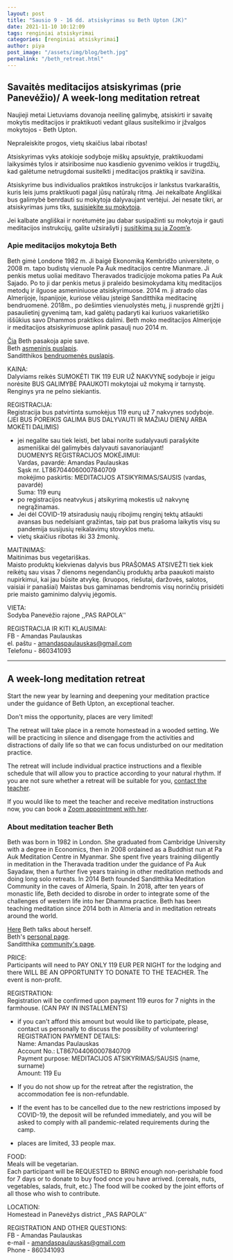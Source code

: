 ```yaml
---
layout: post
title: "Sausio 9 - 16 dd. atsiskyrimas su Beth Upton (JK)"
date: 2021-11-10 10:12:09
tags: renginiai atsiskyrimai
categories: [renginiai atsiskyrimai]
author: piya
post_image: "/assets/img/blog/beth.jpg"
permalink: "/beth_retreat.html"
---
```

## Savaitės meditacijos atsiskyrimas (prie Panevėžio)/ A week-long meditation retreat

Naujieji metai Lietuviams dovanoja neeilinę galimybę, atsiskirti ir savaitę mokytis meditacijos ir praktikuoti vedant gilaus susitelkimo ir įžvalgos mokytojos - Beth Upton.

Nepraleiskite progos, vietų skaičius labai ribotas!

Atsiskyrimas vyks atokioje sodyboje miškų apsuktyje, praktikuodami laikysimės tylos ir atsiribosime nuo kasdienio gyvenimo veiklos ir trugdžių, kad galėtume netrugdomai susitelkti į meditacijos praktiką ir savižina.

Atsiskyrime bus individualios praktikos instrukcijos ir lankstus tvarkaraštis, kuris leis jums praktikuoti pagal jūsų natūralų ritmą.
Jei nekalbate Angliškai bus galimybė benrdauti su mokytoja dalyvaujant vertėjui.
Jei nesate tikri, ar atsiskyrimas jums tiks, [susisiekite su mokytoja](https://bethupton.com/contact/).


Jei kalbate angliškai ir norėtumėte jau dabar susipažinti su mokytoja ir gauti meditacijos instrukcijų, galite užsirašyti į [susitikimą su ja Zoom’e](https://bethupton.com/online-appointment/).

### Apie meditacijos mokytoja Beth

Beth gimė Londone 1982 m. Ji baigė Ekonomiką Kembridžo universitete, o 2008 m. tapo budistų vienuole Pa Auk meditacijos centre Mianmare. Ji penkis metus uoliai meditavo Theravados tradicijoje mokoma paties Pa Auk Sajado. Po to ji dar penkis metus ji praleido besimokydama kitų meditacijos metodų ir ilguose asmeniniuose atsiskyrimuose. 2014 m. ji atrado olas Almerijoje, Ispanijoje, kuriose vėliau įsteigė Sanditthika meditacinę bendruomenė. 2018m., po dešimties vienuolystės metų, ji nusprendė grįžti į pasaulietinį gyvenimą tam, kad galėtų padaryti kai kuriuos vakarietiško iššūkius savo Dhammos praktikos dalimi. Beth moko meditacijos Almerijoje ir meditacijos atsiskyrimuose aplink pasaulį nuo 2014 m.


[Čia](https://youtu.be/aygU9AZ8I-Y) Beth pasakoja apie save.\
Beth [asmeninis puslapis](https://bethupton.com).\
Sanditthikos [bendruomenės puslapis](https://sanditthika.org/).

KAINA:\
Dalyviams reikės SUMOKĖTI TIK 119 EUR UŽ NAKVYNĘ sodyboje ir jeigu norėsite BUS GALIMYBĖ PAAUKOTI mokytojai už mokymą ir tarnystę.
Renginys yra ne pelno siekiantis.

REGISTRACIJA:\
Registracija bus patvirtinta sumokėjus
119 eurų už 7 nakvynes sodyboje.
(JEI BUS POREIKIS GALIMA BUS DALYVAUTI IR MAŽIAU DIENŲ ARBA MOKĖTI DALIMIS)
- jei negalite sau tiek leisti, bet labai norite sudalyvauti parašykite asmeniškai dėl galimybės dalyvauti savanoriaujant!\
DUOMENYS REGISTRACIJOS MOKĖJIMUI:\
Vardas, pavardė: Amandas Paulauskas\
Sąsk nr. LT867044060007840709\
mokėjimo paskirtis: MEDITACIJOS ATSIKYRIMAS/SAUSIS (vardas, pavardė)\
Suma: 119 eurų
- po registracijos neatvykus į atsikyrimą mokestis už nakvynę negrąžinamas.
- Jei dėl COVID-19 atsiradusių naujų ribojimų renginį tektų atšaukti avansas bus nedelsiant gražintas, taip pat bus prašoma laikytis visų su pandemija susijusių reikalavimų stovyklos metu.
- vietų skaičius ribotas iki 33 žmonių.

MAITINIMAS:\
Maitinimas bus vegetariškas.\
Maisto produktų kiekvienas dalyvis bus PRAŠOMAS ATSIVEŽTI tiek kiek reikėtų sau visas 7 dienoms negendančių produktų arba paaukoti maisto nupirkimui, kai jau būsite atvykę.
(kruopos, riešutai, daržovės, salotos, vaisiai ir panašiai)
Maistas bus gaminamas bendromis visų norinčių prisidėti prie maisto gaminimo dalyvių jėgomis.

VIETA:\
Sodyba Panevėžio rajone ,,PAS RAPOLA''

REGISTRACIJA IR KITI KLAUSIMAI:\
FB - Amandas Paulauskas\
el. paštu - amandaspaulauskas@gmail.com\
Telefonu - 860341093

-----------

## A week-long meditation retreat

Start the new year by learning and deepening your meditation practice under the guidance of Beth Upton, an exceptional teacher.

Don't miss the opportunity, places are very limited!

The retreat will take place in a remote homestead in a wooded setting. We will be practicing in silence and disengage from the activities and distractions of daily life so that we can focus undisturbed on our meditation practice.

The retreat will include individual practice instructions and a flexible schedule that will allow you to practice according to your natural rhythm.
If you are not sure whether a retreat will be suitable for you, [contact the teacher](https://bethupton.com/contact/).


If you would like to meet the teacher and receive meditation instructions now, you can book a [Zoom appointment with her](https://bethupton.com/online-appointment/).

### About meditation teacher Beth

Beth was born in 1982 in London. She graduated from Cambridge University with a degree in Economics, then in 2008 ordained as a Buddhist nun at Pa Auk Meditation Centre in Myanmar. She spent five years training diligently in meditation in the Theravada tradition under the guidance of Pa Auk Sayadaw, then a further five years training in other meditation methods and doing long solo retreats. In 2014 Beth founded Sanditthika Meditation Community in the caves of Almeria, Spain. In 2018, after ten years of monastic life, Beth decided to disrobe in order to integrate some of the challenges of western life into her Dhamma practice. Beth has been teaching meditation since 2014 both in Almeria and in meditation retreats around the world.


[Here](https://youtu.be/aygU9AZ8I-Y) Beth talks about herself.\
Beth's [personal page](https://bethupton.com).\
Sanditthika [community's page](https://sanditthika.org/).

PRICE:\
Participants will need to PAY ONLY 119 EUR PER NIGHT for the lodging and  there WILL BE AN OPPORTUNITY TO DONATE TO THE TEACHER.
The event is non-profit.

REGISTRATION:\
Registration will be confirmed upon payment
119 euros for 7 nights in the farmhouse.
(CAN PAY IN INSTALLMENTS)
- if you can't afford this amount but would like to participate, please, contact us personally to discuss the possibility of volunteering!\
REGISTRATION PAYMENT DETAILS:\
Name: Amandas Paulauskas\
Account No.: LT867044060007840709\
Payment purpose: MEDITACIJOS ATSIKYRIMAS/SAUSIS (name, surname)\
Amount: 119 Eu

- If you do not show up for the retreat after the registration, the accommodation fee is non-refundable.
- If the event has to be cancelled due to the new restrictions imposed by COVID-19, the deposit will be refunded immediately, and you will be asked to comply with all pandemic-related requirements during the camp.
- places are limited, 33 people max.

FOOD:\
Meals will be vegetarian.\
Each participant will be REQUESTED to BRING enough non-perishable food for 7 days or to donate to buy food once you have arrived.
(cereals, nuts, vegetables, salads, fruit, etc.)
The food will be cooked by the joint efforts of all those who wish to contribute.

LOCATION:\
Homestead in Panevėžys district ,,PAS RAPOLA''

REGISTRATION AND OTHER QUESTIONS:\
FB - Amandas Paulauskas\
e-mail - amandaspaulauskas@gmail.com\
Phone - 860341093









